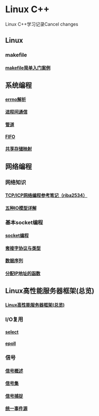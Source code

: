 # Linux C++
Linux C++学习记录Cancel changes

## Linux 

### makefile
#### [makefile简单入门案例](https://github.com/Shangyizhou/Linux-CPP-/blob/main/Linux/makefile/Makefile%E7%AE%80%E5%8D%95%E6%A1%88%E4%BE%8B.md)

## 系统编程
#### [errno解析](https://github.com/Shangyizhou/Linux-CPP-/blob/main/%E7%B3%BB%E7%BB%9F%E7%BC%96%E7%A8%8B/errno%E8%A7%A3%E6%9E%90.md)
#### [进程间通信](https://github.com/Shangyizhou/Linux-CPP-/blob/main/%E7%B3%BB%E7%BB%9F%E7%BC%96%E7%A8%8B/%E8%BF%9B%E7%A8%8B/%E8%BF%9B%E7%A8%8B%E9%97%B4%E9%80%9A%E4%BF%A1.md)
#### [管道](https://github.com/Shangyizhou/Linux-CPP-/blob/main/%E7%B3%BB%E7%BB%9F%E7%BC%96%E7%A8%8B/%E8%BF%9B%E7%A8%8B/%E7%AE%A1%E9%81%93.md)
#### [FIFO](https://github.com/Shangyizhou/Linux-CPP-/blob/main/%E7%B3%BB%E7%BB%9F%E7%BC%96%E7%A8%8B/%E8%BF%9B%E7%A8%8B/FIFO.md)
#### [共享存储映射](https://github.com/Shangyizhou/Linux-CPP-/blob/main/%E7%B3%BB%E7%BB%9F%E7%BC%96%E7%A8%8B/%E8%BF%9B%E7%A8%8B/%E5%85%B1%E4%BA%AB%E5%AD%98%E5%82%A8%E6%98%A0%E5%B0%84.md)

## 网络编程

### 网络知识
#### [TCP/ICP网络编程参考笔记（riba2534）](https://github.com/riba2534/TCP-IP-NetworkNote)
#### [五种IO模型详解](https://github.com/Shangyizhou/Linux-CPP-/blob/main/%E7%BD%91%E7%BB%9C%E7%BC%96%E7%A8%8B/%E4%BA%94%E7%A7%8DIO%E6%A8%A1%E5%9E%8B%E8%AF%A6%E8%A7%A3.md)

### 基本socket编程

#### [socket编程](https://github.com/Shangyizhou/Linux-CPP-/blob/main/%E7%BD%91%E7%BB%9C%E7%BC%96%E7%A8%8B/socket%E7%BC%96%E7%A8%8B.md)
#### [套接字协议与类型](https://github.com/Shangyizhou/Linux-CPP-/blob/main/%E7%BD%91%E7%BB%9C%E7%BC%96%E7%A8%8B/%E5%A5%97%E6%8E%A5%E5%AD%97%E7%B1%BB%E5%9E%8B%E4%B8%8E%E5%8D%8F%E8%AE%AE.md)
#### [数据序列](https://github.com/Shangyizhou/Linux-CPP-/blob/main/%E7%BD%91%E7%BB%9C%E7%BC%96%E7%A8%8B/%E6%95%B0%E6%8D%AE%E5%BA%8F%E5%88%97.md)
#### [分配IP地址的函数](https://github.com/Shangyizhou/Linux-CPP-/blob/main/%E7%BD%91%E7%BB%9C%E7%BC%96%E7%A8%8B/%E5%88%86%E9%85%8DIP%E5%9C%B0%E5%9D%80%E7%9A%84%E5%87%BD%E6%95%B0.md)

## Linux高性能服务器框架(总览)
#### [Linux高性能服务器框架(总览)](https://github.com/Shangyizhou/Linux-CPP-/blob/main/%E7%BD%91%E7%BB%9C%E7%BC%96%E7%A8%8B/%E9%AB%98%E6%80%A7%E8%83%BD%E6%9C%8D%E5%8A%A1%E5%99%A8%E7%A8%8B%E5%BA%8F%E6%A1%86%E6%9E%B6.md)
### I/O复用
#### [select](https://github.com/Shangyizhou/Linux-CPP-/blob/main/%E7%BD%91%E7%BB%9C%E7%BC%96%E7%A8%8B/IO%E5%A4%8D%E7%94%A8/select/select.md)
#### [epoll](https://github.com/Shangyizhou/Linux-CPP-/blob/main/%E7%BD%91%E7%BB%9C%E7%BC%96%E7%A8%8B/IO%E5%A4%8D%E7%94%A8/epoll/epoll%E4%BB%8B%E7%BB%8D.md)

### 信号
#### [信号概述](https://github.com/Shangyizhou/Linux-CPP-/blob/main/%E7%BD%91%E7%BB%9C%E7%BC%96%E7%A8%8B/%E4%BF%A1%E5%8F%B7/%E4%BF%A1%E5%8F%B7%E6%A6%82%E8%BF%B0.md)
#### [信号集](https://github.com/Shangyizhou/Linux-CPP-/blob/main/%E7%BD%91%E7%BB%9C%E7%BC%96%E7%A8%8B/%E4%BF%A1%E5%8F%B7/%E4%BF%A1%E5%8F%B7%E9%9B%86.md)
#### [信号捕捉](https://github.com/Shangyizhou/Linux-CPP-/blob/main/%E7%BD%91%E7%BB%9C%E7%BC%96%E7%A8%8B/%E4%BF%A1%E5%8F%B7/%E4%BF%A1%E5%8F%B7%E6%8D%95%E6%8D%89.md)
#### [统一事件源](https://github.com/Shangyizhou/Linux-CPP-/blob/main/%E7%BD%91%E7%BB%9C%E7%BC%96%E7%A8%8B/%E4%BF%A1%E5%8F%B7/%E7%BB%9F%E4%B8%80%E4%BA%8B%E4%BB%B6%E6%BA%90.md)
